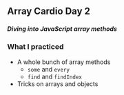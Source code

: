## Array Cardio Day 2

##### Diving into JavaScript array methods

### What I practiced

- A whole bunch of array methods
  - `some` and `every`
  - `find` and `findIndex`
- Tricks on arrays and objects